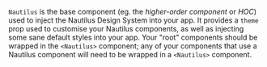 `Nautilus` is the base component (eg. the _higher-order component_ or _HOC_) used to inject the Nautilus Design System into your app. It provides a `theme` prop used to customise your Nautilus components, as well as injecting some sane default styles into your app. Your "root" components should be wrapped in the `<Nautilus>` component; any of your components that use a Nautilus component will need to be wrapped in a `<Nautilus>` component.
